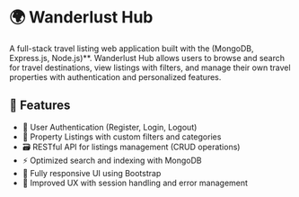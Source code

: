 # 🌍 Wanderlust Hub

A full-stack travel listing web application built with the (MongoDB, Express.js, Node.js)**. Wanderlust Hub allows users to browse and search for travel destinations, view listings with filters, and manage their own travel properties with authentication and personalized features.

## 🚀 Features

- 🔐 User Authentication (Register, Login, Logout)
- 🏨 Property Listings with custom filters and categories
- 🗃️ RESTful API for listings management (CRUD operations)
- ⚡ Optimized search and indexing with MongoDB
- 📱 Fully responsive UI using Bootstrap
- 🧠 Improved UX with session handling and error management

